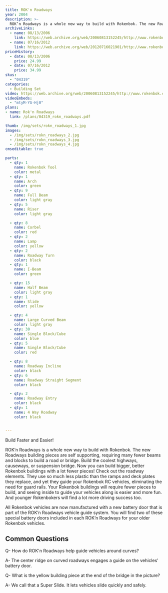 ```yaml
---
title: ROK'n Roadways
year: 2004
description: >-
  ROK’n Roadways is a whole new way to build with Rokenbok. The new Roadways building pieces are self supporting, requiring many fewer beams and blocks to build a road or bridge. Build the coolest highways, causeways, or suspension bridge. Now you can build bigger, better Rokenbok buildings with a lot fewer pieces! Check out the roadway elements.
archiveLinks:
  - name: 08/13/2006
    link: https://web.archive.org/web/20060813152245/http://www.rokenbok.com/catalog/pd_bs_RokRoad.html
  - name: 07/16/2012
    link: https://web.archive.org/web/20120716021901/http://www.rokenbok.com/estore/construction/rokn-roadways
priceHistory:
  - date: 08/13/2006
    price: 24.99
  - date: 07/16/2012
    price: 34.99
skus:
  - "04319"
categories: 
  - Building Set
video: https://web.archive.org/web/20060813152245/http://www.rokenbok.com/vids/RoadwayRok307KbSec.wmv
videoEmbeds:
  - "mtyM-YG-Hj0"
plans:
- name: Rok'n Roadways
  link: /plans/04319_rokn_roadways.pdf

thumb: /img/sets/rokn_roadways_1.jpg
images:
  - /img/sets/rokn_roadways_2.jpg
  - /img/sets/rokn_roadways_3.jpg
  - /img/sets/rokn_roadways_4.jpg
cmseditable: true

parts:
  - qty: 1
    name: Rokenbok Tool
    color: metal
  - qty: 1
    name: Arch
    color: green
  - qty: 9
    name: Full Beam
    color: light gray
  - qty: 5
    name: Riser
    color: light gray

  - qty: 8
    name: Corbel
    color: red
  - qty: 2
    name: Lamp
    color: yellow
  - qty: 2
    name: Roadway Turn
    color: black
  - qty: 1
    name: I-Beam
    color: green

  - qty: 15
    name: Half Beam
    color: light gray
  - qty: 1
    name: Slide
    color: yellow

  - qty: 4
    name: Large Curved Beam
    color: light gray
  - qty: 30
    name: Single Block/Cube
    color: blue
  - qty: 5
    name: Single Block/Cube
    color: red

  - qty: 8
    name: Roadway Incline
    color: black
  - qty: 6
    name: Roadway Straight Segment
    color: black

  - qty: 2
    name: Roadway Entry
    color: black
  - qty: 1
    name: 4 Way Roadway
    color: black


---
```

Build Faster and Easier!

ROK’n Roadways is a whole new way to build with Rokenbok. The new Roadways building pieces are self supporting, requiring many fewer beams and blocks to build a road or bridge. Build the coolest highways, causeways, or suspension bridge. Now you can build bigger, better Rokenbok buildings with a lot fewer pieces! Check out the roadway elements. They use so much less plastic than the ramps and deck plates they replace, and yet they guide your Rokenbok RC vehicles, eliminating the need for guard rails. Your Rokenbok buildings will require fewer pieces to build, and seeing inside to guide your vehicles along is easier and more fun. And younger Rokenbokers will find a lot more driving success too.

All Rokenbok vehicles are now manufactured with a new battery door that is part of the ROK’n Roadways vehicle guide system. You will find two of these special battery doors included in each ROK’n Roadways for your older Rokenbok vehicles.

## Common Questions
Q- How do ROK'n Roadways help guide vehicles around curves?

A- The center ridge on curved roadways engages a guide on the vehicles' battery door.

Q- What is the yellow building piece at the end of the bridge in the picture?

A- We call that a Super Slide.  It lets vehicles slide quickly and safely.
